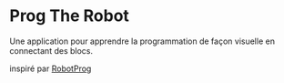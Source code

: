 # Prog The Robot
Une application pour apprendre la programmation de façon visuelle en connectant des blocs.

inspiré par [RobotProg](http://www.physicsbox.com/indexrobotprogfr.html)
